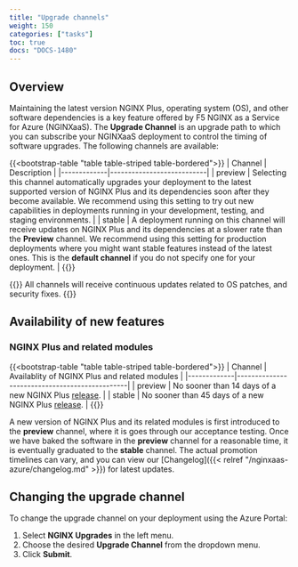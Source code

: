 ```yaml
---
title: "Upgrade channels"
weight: 150
categories: ["tasks"]
toc: true
docs: "DOCS-1480"
---
```


## Overview

Maintaining the latest version NGINX Plus, operating system (OS), and other software dependencies is a key feature offered by F5 NGINX as a Service for Azure (NGINXaaS). The **Upgrade Channel** is an upgrade path to which you can subscribe your NGINXaaS deployment to control the timing of software upgrades. The following channels are available:

{{<bootstrap-table "table table-striped table-bordered">}}
| Channel     | Description               |
|-------------|---------------------------|
| preview     | Selecting this channel automatically upgrades your deployment to the latest supported version of NGINX Plus and its dependencies soon after they become available. We recommend using this setting to try out new capabilities in deployments running in your development, testing, and staging environments. |
| stable      | A deployment running on this channel will receive updates on NGINX Plus and its dependencies at a slower rate than the **Preview** channel. We recommend using this setting for production deployments where you might want stable features instead of the latest ones. This is the **default channel** if you do not specify one for your deployment. |
{{</bootstrap-table>}}

{{<note>}} All channels will receive continuous updates related to OS patches, and security fixes.
{{</note>}}

## Availability of new features

### NGINX Plus and related modules

{{<bootstrap-table "table table-striped table-bordered">}}
| Channel     | Availablity of NGINX Plus and related modules |
|-------------|-----------------------------------------------|
| preview     | No sooner than 14 days of a new NGINX Plus [release](https://docs.nginx.com/nginx/releases/). |
| stable      | No sooner than 45 days of a new NGINX Plus [release](https://docs.nginx.com/nginx/releases/). |
{{</bootstrap-table>}}

A new version of NGINX Plus and its related modules is first introduced to the **preview** channel, where it is goes through our acceptance testing. Once we have baked the software in the **preview** channel for a reasonable time, it is eventually graduated to the **stable** channel. The actual promotion timelines can vary, and you can view our [Changelog]({{< relref "/nginxaas-azure/changelog.md" >}}) for latest updates.

## Changing the upgrade channel

To change the upgrade channel on your deployment using the Azure Portal:

1. Select **NGINX Upgrades** in the left menu.
1. Choose the desired **Upgrade Channel** from the dropdown menu.
1. Click **Submit**.
